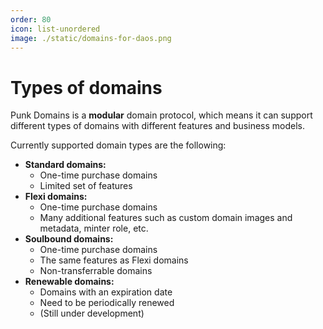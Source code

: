 ```yaml
---
order: 80
icon: list-unordered
image: ./static/domains-for-daos.png
---
```


# Types of domains

Punk Domains is a **modular** domain protocol, which means it can support different types of domains with different features and business models.

Currently supported domain types are the following:

- **Standard domains:**
  - One-time purchase domains
  - Limited set of features
- **Flexi domains:**
  - One-time purchase domains
  - Many additional features such as custom domain images and metadata, minter role, etc.
- **Soulbound domains:**
  - One-time purchase domains
  - The same features as Flexi domains
  - Non-transferrable domains
- **Renewable domains:**
  - Domains with an expiration date
  - Need to be periodically renewed
  - (Still under development)
